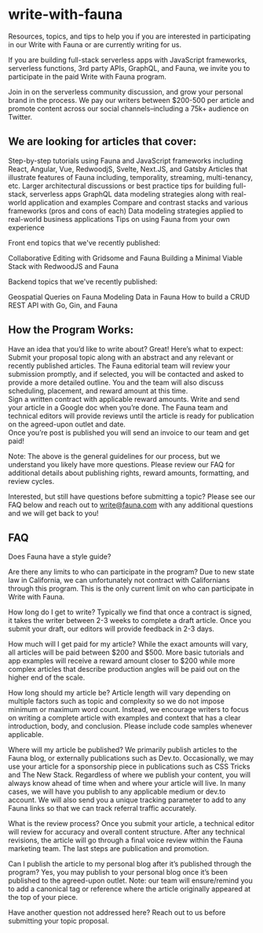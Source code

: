 # write-with-fauna
Resources, topics, and tips to help you if you are interested in participating in our Write with Fauna or are currently writing for us. 


If you are building full-stack serverless apps with JavaScript frameworks, serverless functions, 3rd party APIs, GraphQL, and Fauna, we invite you to participate in the paid Write with Fauna program.

Join in on the serverless community discussion, and grow your personal brand in the process. We pay our writers between $200-500 per article and promote content across our social channels–including a 75k+ audience on Twitter.

## We are looking for articles that cover: 

Step-by-step tutorials using Fauna and JavaScript frameworks including React, Angular, Vue, RedwoodjS, Svelte, Next.JS, and Gatsby 
Articles that illustrate features of Fauna including, temporality, streaming, multi-tenancy, etc. 
Larger architectural discussions or best practice tips for building full-stack, serverless apps 
GraphQL data modeling strategies along with real-world application and examples 
Compare and contrast stacks and various frameworks (pros and cons of each) 
Data modeling strategies applied to real-world business applications 
Tips on using Fauna from your own experience 

Front end topics that we've recently published: 

Collaborative Editing with Gridsome and Fauna 
Building a Minimal Viable Stack with RedwoodJS and Fauna 

Backend topics that we've recently published: 

Geospatial Queries on Fauna 
Modeling Data in Fauna 
How to build a CRUD REST API with Go, Gin, and Fauna 
 
## How the Program Works: 

Have an idea that you’d like to write about? Great! Here’s what to expect: 
Submit your proposal topic along with an abstract and any relevant or recently published articles. 
The Fauna editorial team will review your submission promptly, and if selected, you will be contacted and asked to provide a more detailed outline. You and the team will also discuss scheduling, placement, and reward amount at this time.  
Sign a written contract with applicable reward amounts. 
Write and send your article in a Google doc when you’re done. 
The Fauna team and technical editors will provide reviews until the article is ready for publication on the agreed-upon outlet and date.  
Once you’re post is published you will send an invoice to our team and get paid! 

Note: The above is the general guidelines for our process, but we understand you likely have more questions. Please review our FAQ for additional details about publishing rights, reward amounts, formatting, and review cycles. 
 
Interested, but still have questions before submitting a topic? Please see our FAQ below and reach out to write@fauna.com with any additional questions and we will get back to you! 

## FAQ

Does Fauna have a style guide? 

Are there any limits to who can participate in the program? 
Due to new state law in California, we can unfortunately not contract with Californians through this program. This is the only current limit on who can participate in Write with Fauna.

How long do I get to write? 
Typically we find that once a contract is signed, it takes the writer between 2-3 weeks to complete a draft article. Once you submit your draft, our editors will provide feedback in 2-3 days. 

How much will I get paid for my article? 
While the exact amounts will vary, all articles will be paid between $200 and $500. More basic tutorials and app examples will receive a reward amount closer to $200 while more complex articles that describe production angles will be paid out on the higher end of the scale. 

How long should my article be? 
Article length will vary depending on multiple factors such as topic and complexity so we do not impose minimum or maximum word count. Instead, we encourage writers to focus on writing a complete article with examples and context that has a clear introduction, body, and conclusion. Please include code samples whenever applicable. 

Where will my article be published? 
We primarily publish articles to the Fauna blog, or externally publications such as Dev.to. Occasionally, we may use your article for a sponsorship piece in publications such as CSS Tricks and The New Stack. Regardless of where we publish your content, you will always know ahead of time when and where your article will live. In many cases, we will have you publish to any applicable medium or dev.to account. We will also send you a unique tracking parameter to add to any Fauna links so that we can track referral traffic accurately. 

What is the review process? 
Once you submit your article, a technical editor will review for accuracy and overall content structure. After any technical revisions, the article will go through a final voice review within the Fauna marketing team. The last steps are publication and promotion. 

Can I publish the article to my personal blog after it’s published through the program? 
Yes, you may publish to your personal blog once it’s been published to the agreed-upon outlet. Note: our team will ensure/remind you to add a canonical tag or reference where the article originally appeared at the top of your piece. 

Have another question not addressed here? Reach out to us before submitting your topic proposal.    










